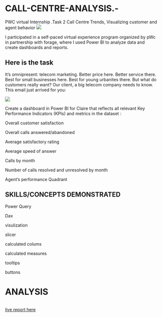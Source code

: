 # CALL-CENTRE-ANALYSIS.-

 PWC virtual Internship .Task 2 Call Centre Trends, Visualizing customer and agent behavior
 ![](https://github.com/bellaTHEanalyst/call-centre-Analysis.-/blob/main/pwc%20icon.png)
 
 I participated in a self-paced virtual experience program organized by pWc in partnership with forage, where I used Power BI to analyze data and create dashboards and reports.
 

## Here is the  task
It’s omnipresent: telecom marketing. Better price here. Better service there. Best for small businesses here. Best for young urbanites there. But what do customers really want? Our client, a big telecom company needs to know. This email just arrived for you:

![](https://github.com/bellaTHEanalyst/call-centre-Analysis.-/blob/main/pwc%20task%202%20mail.jpg)


Create a dashboard in Power BI for Claire that reflects all relevant Key Performance Indicators (KPIs) and metrics in the dataset :

 Overall customer satisfaction

 Overall calls answered/abandoned

 Average satisfactory rating

 Average speed of answer

 Calls by month

 Number of calls resolved and unresolved by month


 Agent’s performance Quadrant


## SKILLS/CONCEPTS DEMONSTRATED

Power Query

Dax

visulization

slicer

calculated colums

calculated measures

tooltips

buttons


# ANALYSIS 

 

![]( )


[live report here](https://app.powerbi.com/view?r=eyJrIjoiOGM5MGNmMDMtOTEzMS00MGFmLWEyYzMtMmIxOTIwNTFjZTdiIiwidCI6ImI5NGE1YmE0LTUwZTQtNGQ5YS04OWU1LTRlMDAzMzY2MDUwZiIsImMiOjF9&embedImagePlaceholder=true)
